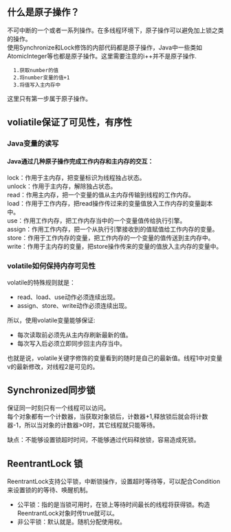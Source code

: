 
## 什么是原子操作？
不可中断的一个或者一系列操作。在多线程环境下，原子操作可以避免加上锁之类的操作。  
使用Synchronize和Lock修饰的内部代码都是原子操作，Java中一些类如AtomicInteger等也都是原子操作。这里需要注意的i++并不是原子操作.
```
  1.获取number的值
  2.将number变量的值+1
  3.将值写入主内存中
```
这里只有第一步属于原子操作。

## voliatile保证了可见性，有序性

### Java变量的读写
#### Java通过几种原子操作完成工作内存和主内存的交互：

lock：作用于主内存，把变量标识为线程独占状态。  
unlock：作用于主内存，解除独占状态。  
read：作用主内存，把一个变量的值从主内存传输到线程的工作内存。  
load：作用于工作内存，把read操作传过来的变量值放入工作内存的变量副本中。  
use：作用工作内存，把工作内存当中的一个变量值传给执行引擎。  
assign：作用工作内存，把一个从执行引擎接收到的值赋值给工作内存的变量。  
store：作用于工作内存的变量，把工作内存的一个变量的值传送到主内存中。  
write：作用于主内存的变量，把store操作传来的变量的值放入主内存的变量中。 

### volatile如何保持内存可见性  
volatile的特殊规则就是：

* read、load、use动作必须连续出现。
* assign、store、write动作必须连续出现。  

所以，使用volatile变量能够保证:

* 每次读取前必须先从主内存刷新最新的值。
* 每次写入后必须立即同步回主内存当中。  



也就是说，volatile关键字修饰的变量看到的随时是自己的最新值。线程1中对变量v的最新修改，对线程2是可见的。

## Synchronized同步锁
保证同一时刻只有一个线程可以访问。  
每个对象都有一个计数器，当获取对象锁后，计数器+1,释放锁后就会将计数器-1，所以当对象的计数器>0时，其它线程就只能等待。  

缺点：不能够设置锁超时时间，不能够通过代码释放锁，容易造成死锁。

## ReentrantLock 锁
ReentrantLock支持公平锁，中断锁操作，设置超时等待等，可以配合Condition来设置锁的的等待、唤醒机制。
* 公平锁：指的是当锁可用时，在锁上等待时间最长的线程将获得锁。构造ReentrantLock对象时传true就可以。
* 非公平锁：默认就是。随机分配使用权。
